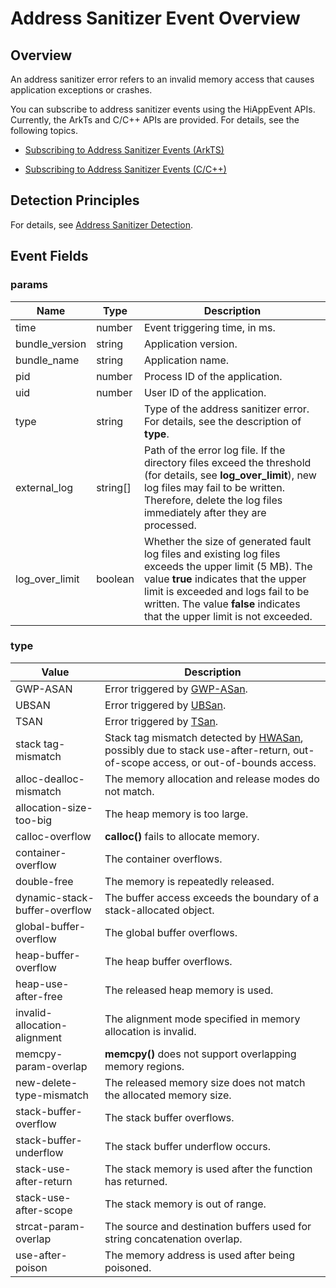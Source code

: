 # Address Sanitizer Event Overview

## Overview

An address sanitizer error refers to an invalid memory access that causes application exceptions or crashes.

You can subscribe to address sanitizer events using the HiAppEvent APIs. Currently, the ArkTs and C/C++ APIs are provided. For details, see the following topics.

- [Subscribing to Address Sanitizer Events (ArkTS)](hiappevent-watcher-address-sanitizer-events-arkts.md)

- [Subscribing to Address Sanitizer Events (C/C++)](hiappevent-watcher-address-sanitizer-events-ndk.md)

## Detection Principles

For details, see [Address Sanitizer Detection](address-sanitizer-guidelines.md).

## Event Fields

### params

 

| Name| Type| Description|
| -------- | -------- | -------- |
| time | number | Event triggering time, in ms.|
| bundle_version | string | Application version.|
| bundle_name | string | Application name.|
| pid | number | Process ID of the application.|
| uid | number | User ID of the application.|
| type | string | Type of the address sanitizer error. For details, see the description of **type**.|
| external_log | string[] | Path of the error log file. If the directory files exceed the threshold (for details, see **log_over_limit**), new log files may fail to be written. Therefore, delete the log files immediately after they are processed.|
| log_over_limit | boolean | Whether the size of generated fault log files and existing log files exceeds the upper limit (5 MB). The value **true** indicates that the upper limit is exceeded and logs fail to be written. The value **false** indicates that the upper limit is not exceeded.|

### type

 

| Value| Description|
| -------- | -------- |
| GWP-ASAN | Error triggered by [GWP-ASan](https://developer.huawei.com/consumer/en/doc/best-practices/bpta-stability-gwpasan-detection).|
| UBSAN | Error triggered by [UBSan](https://developer.huawei.com/consumer/en/doc/best-practices/bpta-stability-ubsan-detection).|
| TSAN | Error triggered by [TSan](https://developer.huawei.com/consumer/en/doc/best-practices/bpta-stability-tsan-detection).|
| stack tag-mismatch | Stack tag mismatch detected by [HWASan](https://developer.huawei.com/consumer/en/doc/best-practices/bpta-stability-hwasan-detection), possibly due to stack use-after-return, out-of-scope access, or out-of-bounds access.|
| alloc-dealloc-mismatch | The memory allocation and release modes do not match.|
| allocation-size-too-big | The heap memory is too large.|
| calloc-overflow | **calloc()** fails to allocate memory.|
| container-overflow | The container overflows.|
| double-free | The memory is repeatedly released.|
| dynamic-stack-buffer-overflow | The buffer access exceeds the boundary of a stack-allocated object.|
| global-buffer-overflow | The global buffer overflows.|
| heap-buffer-overflow | The heap buffer overflows.|
| heap-use-after-free | The released heap memory is used.|
| invalid-allocation-alignment | The alignment mode specified in memory allocation is invalid.|
| memcpy-param-overlap | **memcpy()** does not support overlapping memory regions.|
| new-delete-type-mismatch | The released memory size does not match the allocated memory size.|
| stack-buffer-overflow | The stack buffer overflows.|
| stack-buffer-underflow | The stack buffer underflow occurs.|
| stack-use-after-return | The stack memory is used after the function has returned.|
| stack-use-after-scope | The stack memory is out of range.|
| strcat-param-overlap | The source and destination buffers used for string concatenation overlap.|
| use-after-poison | The memory address is used after being poisoned.|
